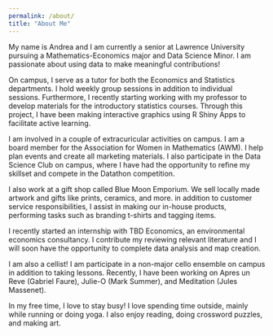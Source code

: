 ```yaml
---
permalink: /about/
title: "About Me"
---
```


My name is Andrea and I am currently a senior at Lawrence University pursuing a Mathematics-Economics major and Data Science Minor. I am passionate about using data to make meaningful contributions! 

On campus, I serve as a tutor for both the Economics and Statistics departments. I hold weekly group sessions in addition to individual sessions. Furthermore, I recently starting working with my professor to develop materials for the introductory statistics courses. Through this project, I have been making interactive graphics using R Shiny Apps to facilitate active learning. 

I am involved in a couple of extracuricular activities on campus. I am a board member for the Association for Women in Mathematics (AWM). I help plan events and create all marketing materials. I also participate in the Data Science Club on campus, where I have had the opportunity to refine my skillset and compete in the Datathon competition. 

I also work at a gift shop called Blue Moon Emporium. We sell locally made artwork and gifts like prints, ceramics, and more. in addition to customer service responsibilities, I assist in making our in-house products, performing tasks such as branding t-shirts and tagging items. 

I recently started an internship with TBD Economics, an environmental economics consultancy. I contribute my reviewing relevant literature and I will soon have the opportunity to complete data analysis and map creation. 

I am also a cellist! I am participate in a non-major cello ensemble on campus in addition to taking lessons. Recently, I have been working on Apres un Reve (Gabriel Faure), Julie-O (Mark Summer), and Meditation (Jules Massenet). 

In my free time, I love to stay busy! I love spending time outside, mainly while running or doing yoga. I also enjoy reading, doing crossword puzzles, and making art. 
